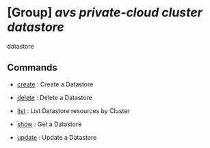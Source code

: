 # [Group] _avs private-cloud cluster datastore_

datastore

## Commands

- [create](/Commands/avs/private-cloud/cluster/datastore/_create.md)
: Create a Datastore

- [delete](/Commands/avs/private-cloud/cluster/datastore/_delete.md)
: Delete a Datastore

- [list](/Commands/avs/private-cloud/cluster/datastore/_list.md)
: List Datastore resources by Cluster

- [show](/Commands/avs/private-cloud/cluster/datastore/_show.md)
: Get a Datastore

- [update](/Commands/avs/private-cloud/cluster/datastore/_update.md)
: Update a Datastore
